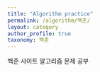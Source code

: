 ```yaml
---
title: "Algorithm practice"
permalink: /algorithm/백준/
layout: category
author_profile: true
taxonomy: 백준
---
```


백준 사이트 알고리즘 문제 공부
